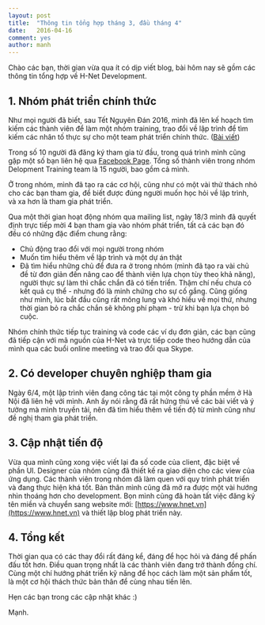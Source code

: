 ```yaml
---
layout: post
title:  "Thông tin tổng hợp tháng 3, đầu tháng 4"
date:   2016-04-16
comment: yes
author: manh
---   
```

Chào các bạn, thời gian vừa qua ít có dịp viết blog, bài hôm nay sẽ gồm các thông tin tổng hợp về H-Net Development.

## 1. Nhóm phát triển chính thức
Như mọi người đã biết, sau Tết Nguyên Đán 2016, mình đã lên kế hoạch tìm kiếm các thành viên để làm một nhóm training, trao đổi về lập trình để tìm kiếm các nhân tố thực sự cho một team phát triển chính thức. ([Bài viết](https://blog.hnet.vn/hnet-training-team))

Trong số 10 người đã đăng ký tham gia từ đầu, trong quá trình mình cũng gặp một số bạn liên hệ qua [Facebook Page](https://blog.hnet.vn/hnet-training-team). Tổng số thành viên trong nhóm Delopment Training team là 15 người, bao gồm cả mình.

Ở trong nhóm, mình đã tạo ra các cơ hội, cũng như có một vài thử thách nhỏ cho các bạn tham gia, để biết được đúng người muốn học hỏi về lập trình, và xa hơn là tham gia phát triển.

Qua một thời gian hoạt động nhóm qua mailing list, ngày 18/3 mình đã quyết định trực tiếp mời 4 bạn tham gia vào nhóm phát triển, tất cả các bạn đó đều có những đặc điểm chung rằng:

- Chủ động trao đổi với mọi người trong nhóm
- Muốn tìm hiểu thêm về lập trình và một dự án thật
- Đã tìm hiểu những chủ để đưa ra ở trong nhóm (mình đã tạo ra vài chủ đề từ đơn giản đến nâng cao để thành viên lựa chọn tùy theo khả năng), người thực sự làm thì chắc chắn đã có tiến triển. Thậm chí nếu chưa có kết quả cụ thể - nhưng đó là minh chứng cho sự cố gắng. Cũng giống như mình, lúc bắt đầu cũng rất mông lung và khó hiểu về mọi thứ, nhưng thời gian bỏ ra chắc chắn sẽ không phí phạm - trừ khi bạn lựa chọn bỏ cuộc.

Nhóm chính thức tiếp tục training và code các ví dụ đơn giản, các bạn cũng đã tiếp cận với mã nguồn của H-Net và trực tiếp code theo hướng dẫn của mình qua các buổi online meeting và trao đổi qua Skype.

## 2. Có developer chuyên nghiệp tham gia
Ngày 6/4, một lập trình viên đang công tác tại một công ty phần mềm ở Hà Nội đã liên hệ với mình. Anh ấy nói rằng đã rất hứng thú về các bài viết và ý tưởng mà mình truyền tải, nên đã tìm hiểu thêm về tiến độ từ mình cũng như đề nghị tham gia phát triển.

## 3. Cập nhật tiến độ 
Vừa qua mình cũng xong việc viết lại đa số code của client, đặc biệt về phần UI. Designer của nhóm cũng đã thiết kế ra giao diện cho các view của ứng dụng. Các thành viên trong nhóm đã làm quen với quy trình phát triển và đang thực hiện khá tốt.
Bản thân mình cũng đã mở ra được một vài hướng nhìn thoáng hơn cho development.
Bọn mình cũng đã hoàn tất việc đăng ký tên miền và chuyển sang website mới: [https://www.hnet.vn](https://www.hnet.vn) và thiết lập blog phát triển này.

## 4. Tổng kết
Thời gian qua có các thay đổi rất đáng kể, đáng để học hỏi và đáng để phấn đấu tốt hơn.
Điều quan trọng nhất là các thành viên đang trở thành đồng chí. Cùng một chí hướng phát triển kỹ năng để học cách làm một sản phẩm tốt, là một cơ hội thách thức bản thân để cùng nhau tiến lên.

Hẹn các bạn trong các cập nhật khác :)

Mạnh.